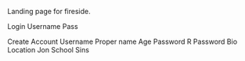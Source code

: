 Landing page for fireside.

Login
    Username
    Pass

Create Account
    Username
    Proper name
    Age
    Password
    R Password
    Bio
    Location
    Jon
    School
    Sins
    
